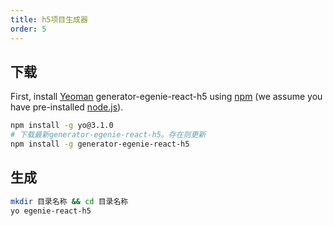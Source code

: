 ```yaml
---
title: h5项目生成器
order: 5
---
```


## 下载

First, install [Yeoman](http://yeoman.io) generator-egenie-react-h5 using [npm](https://www.npmjs.com/) (we assume you have pre-installed [node.js](https://nodejs.org/)).

```bash
npm install -g yo@3.1.0
# 下载最新generator-egenie-react-h5。存在则更新
npm install -g generator-egenie-react-h5
```

## 生成

```bash
mkdir 目录名称 && cd 目录名称
yo egenie-react-h5
```
